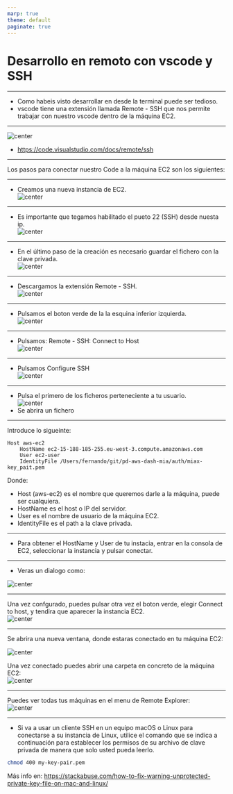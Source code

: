```yaml
---
marp: true
theme: default
paginate: true
---
```


<style>
img[alt~="center"] {
  display: block;
  margin: 0 auto;
}
</style>


# Desarrollo en remoto con vscode y SSH

--- 

- Como habeis visto desarrollar en desde la terminal puede ser tedioso.
- vscode tiene una extensión llamada Remote - SSH que nos permite trabajar con nuestro vscode dentro de la máquina EC2.


---

![center](imgs/architecture-ssh.png)


- https://code.visualstudio.com/docs/remote/ssh

---
Los pasos para conectar nuestro Code a la máquina EC2 son los siguientes:

---

- Creamos una nueva instancia de EC2.
![center](imgs/ec2.png)

---

- Es importante que tegamos habilitado el pueto 22 (SSH) desde nuesta ip.
![center](imgs/securty_group.png)

---

- En el último paso de la creación es necesario guardar el fichero con la clave privada.
![center](imgs/keypair.png)

---

- Descargamos la extensión Remote - SSH.
![center](imgs/ext.png)
---

- Pulsamos el boton verde de la la esquina inferior izquierda.
![center](imgs/2.png)
---

- Pulsamos: Remote - SSH: Connect to Host
![center](imgs/3.png)
---

- Pulsamos Configure SSH
![center](imgs/add_ssh.png)


---
- Pulsa el primero de los ficheros perteneciente a tu usuario.
![center](imgs/conneecthost.png)
- Se abrira un fichero
---

Introduce lo sigueinte:

```
Host aws-ec2
    HostName ec2-15-188-185-255.eu-west-3.compute.amazonaws.com
    User ec2-user
    IdentityFile /Users/fernando/git/pd-aws-dash-mia/auth/miax-key_pait.pem
```
Donde:
- Host (aws-ec2) es el nombre que queremos darle a la máquina, puede ser cualquiera.
- HostName es el host o IP del servidor.
- User es el nombre de usuario de la máquina EC2.
- IdentityFile es el path a la clave privada.

---

- Para obtener el HostName y User de tu instacia, entrar en la consola de EC2, seleccionar la instancia y pulsar conectar.

---

- Veras un dialogo como:

![center](imgs/ec2_2.png)

---
Una vez confgurado, puedes pulsar otra vez el boton verde, elegir Connect to host, y tendira que aparecer la instancia EC2.
![center](imgs/sechost.png)

---

Se abrira una nueva ventana, donde estaras conectado en tu máquina EC2:

![center](imgs/win.png)


Una vez conectado puedes abrir una carpeta en concreto de la máquina EC2:
![center](imgs/open_folder.png)

---

Puedes ver todas tus máquinas en el menu de Remote Explorer:
![center](imgs/ssh_target.png)

---

- Si va a usar un cliente SSH en un equipo macOS o Linux para conectarse a su instancia de Linux, utilice el comando que se indica a continuación para establecer los permisos de su archivo de clave privada de manera que solo usted pueda leerlo. 
```bash
chmod 400 my-key-pair.pem
```

Más info en:
https://stackabuse.com/how-to-fix-warning-unprotected-private-key-file-on-mac-and-linux/



